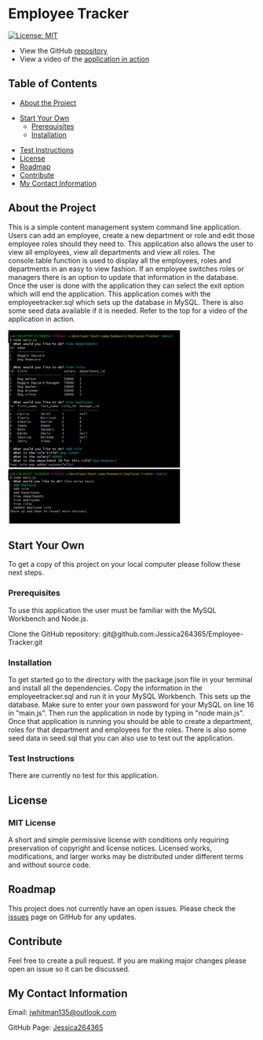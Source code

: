 # Employee Tracker

[![License: MIT](https://img.shields.io/badge/License-MIT-yellow.svg)](https://opensource.org/licenses/MIT)

- View the GitHub [repository](https://github.com/Jessica264365/Employee-Tracker)
- View a video of the [application in action](https://drive.google.com/file/d/1g1kwG3j2CnWHpKJqzDSiKIXNbI_lK90x/view)

## Table of Contents

- [About the Project](https://github.com/Jessica264365/Employee-Tracker#about-the-project)

* [Start Your Own](https://github.com/Jessica264365/Employee-Tracker#start-your-own)
  - [Prerequisites](https://github.com/Jessica264365/Employee-Tracker#prerequisites)
  - [Installation](https://github.com/Jessica264365/Employee-Tracker#installation)

- [Test Instructions](https://github.com/Jessica264365/Employee-Tracker#test-instructions)
- [License](https://github.com/Jessica264365/Employee-Tracker#license)
- [Roadmap](https://github.com/Jessica264365/Employee-Tracker#roadmap)
- [Contribute](https://github.com/Jessica264365/Employee-Tracker#contribute)
- [My Contact Information](https://github.com/Jessica264365/Employee-Tracker#my-contact-information)

## About the Project

This is a simple content management system command line application. Users can add an employee, create a new department or role and edit those employee roles should they need to. This application also allows the user to view all employees, view all departments and view all roles. The console.table function is used to display all the employees, roles and departments in an easy to view fashion. If an employee switches roles or managers there is an option to update that information in the database. Once the user is done with the application they can select the exit option which will end the application. This application comes with the employeetracker.sql which sets up the database in MySQL. There is also some seed data available if it is needed. Refer to the top for a video of the application in action.

![](./images/example1.PNG) ![](./images/example2.PNG)

## Start Your Own

To get a copy of this project on your local computer please follow these next steps.

### Prerequisites

To use this application the user must be familiar with the MySQL Workbench and Node.js.

Clone the GitHub repository: git@github.<span></span>com:Jessica264365/Employee-Tracker.git

### Installation

To get started go to the directory with the package.json file in your terminal and install all the dependencies. Copy the information in the employeetracker.sql and run it in your MySQL Workbench. This sets up the database. Make sure to enter your own password for your MySQL on line 16 in "main.js". Then run the application in node by typing in "node main.js". Once that application is running you should be able to create a department, roles for that department and employees for the roles. There is also some seed data in seed.sql that you can also use to test out the application.

### Test Instructions

There are currently no test for this application.

## License

### MIT License

A short and simple permissive license with conditions only requiring preservation of copyright and license notices. Licensed works, modifications, and larger works may be distributed under different terms and without source code.

## Roadmap

This project does not currently have an open issues. Please check the [issues](https://github.com/Jessica264365/Employee-Tracker/issues) page on GitHub for any updates.

## Contribute

Feel free to create a pull request. If you are making major changes please open an issue so it can be discussed.

## My Contact Information

Email: jwhitman135@outlook.com

GitHub Page: [Jessica264365](https://github.com/Jessica264365)
